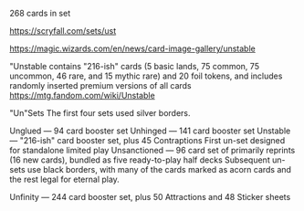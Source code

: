 268 cards in set

https://scryfall.com/sets/ust

https://magic.wizards.com/en/news/card-image-gallery/unstable

"Unstable contains "216-ish" cards (5 basic lands, 75 common, 75 uncommon, 46 rare, and 15 mythic rare) and 20 foil tokens, and includes randomly inserted premium versions of all cards
https://mtg.fandom.com/wiki/Unstable

"Un"Sets
The first four sets used silver borders.

Unglued — 94 card booster set
Unhinged — 141 card booster set
Unstable — "216-ish" card booster set, plus 45 Contraptions
First un-set designed for standalone limited play
Unsanctioned — 96 card set of primarily reprints (16 new cards), bundled as five ready-to-play half decks
Subsequent un-sets use black borders, with many of the cards marked as acorn cards and the rest legal for eternal play.

Unfinity — 244 card booster set, plus 50 Attractions and 48 Sticker sheets
